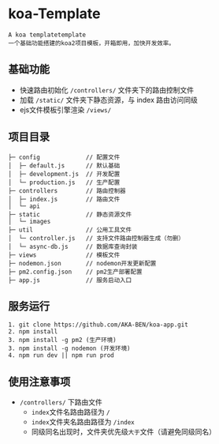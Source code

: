 # koa-Template

```
A koa templatetemplate
一个基础功能搭建的koa2项目模板，开箱即用，加快开发效率。
```

## 基础功能

-  快速路由初始化 `/controllers/` 文件夹下的路由控制文件
-  加载 `/static/` 文件夹下静态资源，与 index 路由访问同级
-  ejs文件模板引擎渲染  `/views/`

## 项目目录

```
├─ config             // 配置文件
│  ├─ default.js      // 默认基础
│  ├─ development.js  // 开发配置
│  └─ production.js   // 生产配置
├─ controllers        // 路由控制器
│  ├─ index.js        // 路由文件
│  └─ api
├─ static             // 静态资源文件
│  └─ images
├─ util               // 公用工具文件
│  └─ controller.js   // 支持文件路由控制器生成（勿删）
│  └─ async-db.js     // 数据库查询封装
├─ views              // 模板文件
├─ nodemon.json       // nodemon开发更新配置
├─ pm2.config.json    // pm2生产部署配置
├─ app.js             // 服务启动入口
```

## 服务运行

```
1. git clone https://github.com/AKA-BEN/koa-app.git
2. npm install
3. npm install -g pm2 (生产环境)
3. npm install -g nodemon (开发环境)
4. npm run dev || npm run prod
```

## 使用注意事项

- `/controllers/` 下路由文件
  - `index`文件名路由路径为 `/`
  - `index`文件夹名路由路径为 `/index`
  - 同级同名出现时，文件夹优先级`大于`文件（请避免同级同名）